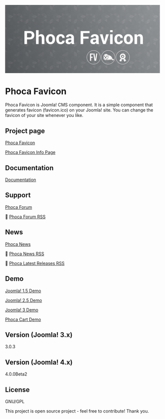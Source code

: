 



![Phoca Favicon](https://github.com/PhocaCz/PhocaFavicon/blob/master/phocafavicon.png?raw=true)

# Phoca Favicon



Phoca Favicon is Joomla! CMS component. It is a simple component that generates favicon (favicon.ico) on your Joomla! site. You can change the favicon of your site whenever you like.



## Project page

[Phoca Favicon](https://www.phoca.cz/phocafavicon)

[Phoca Favicon Info Page](http://www.phoca.cz/project/phocafavicon-joomla-favicon)



## Documentation

[Documentation](https://www.phoca.cz/documentation/category/4-phoca-favicon-component)





## Support

[Phoca Forum](https://www.phoca.cz/forum)

:bell: [Phoca Forum RSS](https://www.phoca.cz/forum/app.php/feed)



## News

[Phoca News](https://www.phoca.cz/news)

:bell: [Phoca News RSS](https://www.phoca.cz/news?format=feed&type=rss)

:bell: [Phoca Latest Releases RSS](https://www.phoca.cz/download/feed/111?format=feed&type=rss)



## Demo

[Joomla! 1.5 Demo](https://www.phoca.cz/demo/)

[Joomla! 2.5 Demo](https://www.phoca.cz/joomlademo/)

[Joomla! 3 Demo](https://www.phoca.cz/joomla3demo/)

[Phoca Cart Demo](https://www.phoca.cz/phocacartdemo/)



## Version (Joomla! 3.x)

3.0.3

## Version (Joomla! 4.x)

4.0.0Beta2



## License

GNU/GPL



This project is open source project - feel free to contribute! Thank you.
